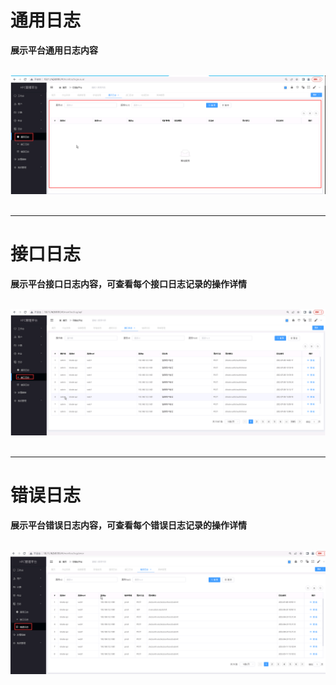 通用日志
======================

**展示平台通用日志内容**

&emsp;
![通用日志](../_static/img/journal/generallog.png)
&emsp;

-----------------------------------------------------------------------------

接口日志
======================

**展示平台接口日志内容，可查看每个接口日志记录的操作详情**

&emsp;
![接口日志](../_static/img/journal/interfacelog.png)
&emsp;

-----------------------------------------------------------------------------

错误日志
======================

**展示平台错误日志内容，可查看每个错误日志记录的操作详情**

&emsp;
![错误日志](../_static/img/journal/errorLog.png)


&emsp;


